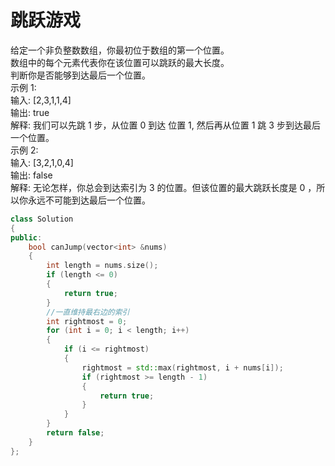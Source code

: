 # 跳跃游戏
给定一个非负整数数组，你最初位于数组的第一个位置。<br>
数组中的每个元素代表你在该位置可以跳跃的最大长度。 <br>
判断你是否能够到达最后一个位置。<br>
示例 1: <br>
输入: [2,3,1,1,4] <br>
输出: true <br>
解释: 我们可以先跳 1 步，从位置 0 到达 位置 1, 然后再从位置 1 跳 3 步到达最后一个位置。<br>
示例 2: <br>
输入: [3,2,1,0,4] <br>
输出: false <br>
解释: 无论怎样，你总会到达索引为 3 的位置。但该位置的最大跳跃长度是 0 ，所以你永远不可能到达最后一个位置。<br>
``` cpp
class Solution
{
public:
    bool canJump(vector<int> &nums)
    {
        int length = nums.size();
        if (length <= 0)
        {
            return true;
        }
        //一直维持最右边的索引
        int rightmost = 0;
        for (int i = 0; i < length; i++)
        {
            if (i <= rightmost)
            {
                rightmost = std::max(rightmost, i + nums[i]);
                if (rightmost >= length - 1)
                {
                    return true;
                }
            }
        }
        return false;
    }
};
```
